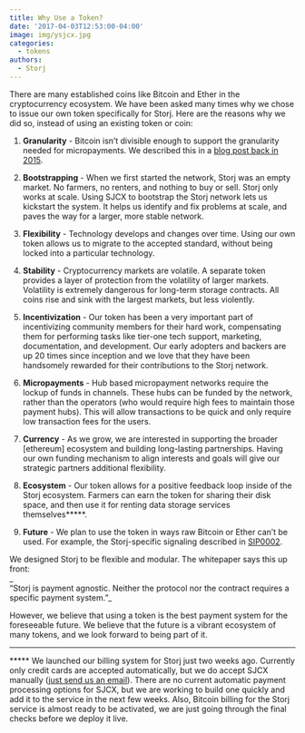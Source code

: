 ```yaml
---
title: Why Use a Token?
date: '2017-04-03T12:53:00-04:00'
image: img/ysjcx.jpg
categories:
  - tokens
authors:
  - Storj
---
```

There are many established coins like Bitcoin and Ether in the cryptocurrency ecosystem. We have been asked many times why we chose to issue our own token specifically for Storj. Here are the reasons why we did so, instead of using an existing token or coin:
<!--more-->


1.  **Granularity** \- Bitcoin isn’t divisible enough to support the granularity needed for micropayments. We described this in a [blog post back in 2015](http://blog.storj.io/post/111594471093/why-sjcx-why-not-bitcoin).  
    
2.  **Bootstrapping** \- When we first started the network, Storj was an empty market. No farmers, no renters, and nothing to buy or sell. Storj only works at scale. Using SJCX to bootstrap the Storj network lets us kickstart the system. It helps us identify and fix problems at scale, and paves the way for a larger, more stable network.  
    
3.  **Flexibility** \- Technology develops and changes over time. Using our own token allows us to migrate to the accepted standard, without being locked into a particular technology.  
    
4.  **Stability** \- Cryptocurrency markets are volatile. A separate token provides a layer of protection from the volatility of larger markets. Volatility is extremely dangerous for long-term storage contracts. All coins rise and sink with the largest markets, but less violently.  
    
5.  **Incentivization** \- Our token has been a very important part of incentivizing community members for their hard work, compensating them for performing tasks like tier-one tech support, marketing, documentation, and development. Our early adopters and backers are up 20 times since inception and we love that they have been handsomely rewarded for their contributions to the Storj network.  
    
6.  **Micropayments** \- Hub based micropayment networks require the lockup of funds in channels. These hubs can be funded by the network, rather than the operators (who would require high fees to maintain those payment hubs). This will allow transactions to be quick and only require low transaction fees for the users.  
    
7.  **Currency** \- As we grow, we are interested in supporting the broader \[ethereum\] ecosystem and building long-lasting partnerships. Having our own funding mechanism to align interests and goals will give our strategic partners additional flexibility.  
    
8.  **Ecosystem** \- Our token allows for a positive feedback loop inside of the Storj ecosystem. Farmers can earn the token for sharing their disk space, and then use it for renting data storage services themselves*****.  
    
9.  **Future** \- We plan to use the token in ways raw Bitcoin or Ether can’t be used. For example, the Storj-specific signaling described in [SIP0002](https://github.com/Storj/sips/blob/master/sip-0002.md).  
    

We designed Storj to be flexible and modular. The whitepaper says this up front:  
_  
“Storj is payment agnostic. Neither the protocol nor the contract requires a specific payment system.”_  
  
However, we believe that using a token is the best payment system for the foreseeable future. We believe that the future is a vibrant ecosystem of many tokens, and we look forward to being part of it.

* * *

***** We launched our billing system for Storj just two weeks ago. Currently only credit cards are accepted automatically, but we do accept SJCX manually ([just send us an email](mailto:sales@storj.io)). There are no current automatic payment processing options for SJCX, but we are working to build one quickly and add it to the service in the next few weeks. Also, Bitcoin billing for the Storj service is almost ready to be activated, we are just going through the final checks before we deploy it live.
